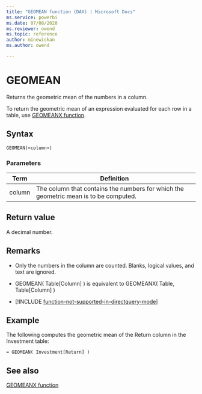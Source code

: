```yaml
---
title: "GEOMEAN function (DAX) | Microsoft Docs"
ms.service: powerbi 
ms.date: 07/08/2020
ms.reviewer: owend
ms.topic: reference
author: minewiskan
ms.author: owend

---
```

# GEOMEAN
  
Returns the geometric mean of the numbers in a column.  
  
To return the geometric mean of an expression evaluated for each row in a table, use [GEOMEANX function](geomeanx-function-dax.md).  
  
## Syntax  
  
```dax
GEOMEAN(<column>)  
```
  
### Parameters  
  
|Term|Definition|  
|--------|--------------|  
|column|The column that contains the numbers for which the geometric mean is to be computed.|  
  
## Return value

A decimal number.  
  
## Remarks

- Only the numbers in the column are counted. Blanks, logical values, and text are ignored.  
  
- GEOMEAN( Table[Column] ) is equivalent to GEOMEANX( Table, Table[Column] )  

- [!INCLUDE [function-not-supported-in-directquery-mode](includes/function-not-supported-in-directquery-mode.md)]

## Example

The following computes the geometric mean of the Return column in the Investment table:  
  
```dax
= GEOMEAN( Investment[Return] )  
```
  
## See also

[GEOMEANX function](geomeanx-function-dax.md)  
